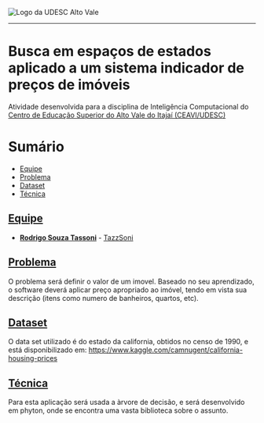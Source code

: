 <!-- Visualizador online: https://stackedit.io/ -->
 ![Logo da UDESC Alto Vale](http://www1.udesc.br/imagens/id_submenu/2019/marca_alto_vale_horizontal_assinatura_rgb_01.jpg)

---

# Busca em espaços de estados aplicado a um sistema indicador de preços de imóveis

Atividade desenvolvida para a disciplina de Inteligência Computacional do [Centro de Educação Superior do Alto Vale do Itajaí (CEAVI/UDESC)](https://www.udesc.br/ceavi)

# Sumário
* [Equipe](#equipe)
* [Problema](#problema)
* [Dataset](#dataset)
* [Técnica](#tecnica)

## [Equipe](#equipe)
 - [**Rodrigo Souza Tassoni**](mailto:tazzsoni@gmail.com) - [TazzSoni](https://github.com/tazzsoni)
 
## [Problema](#problema)
O problema será definir o valor de um imovel. Baseado no seu aprendizado, o software deverá aplicar preço apropriado ao imóvel, tendo em vista sua descrição (itens como numero de banheiros, quartos, etc).

## [Dataset](#dataset)
O data set utilizado é do estado da california, obtidos no censo de 1990, e está disponibilizado em:
https://www.kaggle.com/camnugent/california-housing-prices

## [Técnica](#tecnica)
Para esta aplicação será usada a àrvore de decisão, e será desenvolvido em phyton, onde se encontra uma vasta biblioteca sobre o assunto.



